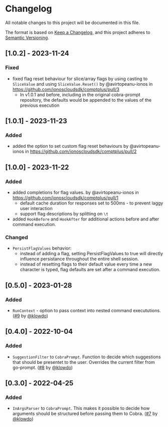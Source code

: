 # Changelog

All notable changes to this project will be documented in this file.

The format is based on [Keep a Changelog](https://keepachangelog.com/en/1.0.0/),
and this project adheres to [Semantic Versioning](https://semver.org/spec/v2.0.0.html).

## [1.0.2] - 2023-11-24

### Fixed
* fixed flag reset behaviour for slice/array flags by using casting to `SliceValue` and using `SliceValue.Reset()` by @avirtopeanu-ionos in https://github.com/ionoscloudsdk/comptplus/pull/3
  * In v1.0.1 and before, including in the original cobra-prompt repository, the defaults would be appended to the values of the previous execution

## [1.0.1] - 2023-11-23

### Added
*  added the option to set custom flag reset behaviours by @avirtopeanu-ionos in https://github.com/ionoscloudsdk/comptplus/pull/2

## [1.0.0] - 2023-11-22

### Added
* added completions for flag values. by @avirtopeanu-ionos in https://github.com/ionoscloudsdk/comptplus/pull/1
    * default cache duration for responses set to 500ms - to prevent laggy user interaction
    * support flag descriptions by splitting on `\t`
* added `HookBefore` and `HookAfter` for additional actions before and after command execution.

### Changed
* `PersistFlagValues` behavior:
  * instead of adding a flag, setting PersistFlagValues to true will directly influence persistance throughout the entire shell session.
  * instead of resetting flags to their default value every time a new character is typed, flag defaults are set after a command execution.

## [0.5.0] - 2023-01-28

### Added

- `RunContext` - option to pass context into nested command execututions. ([#9](https://github.com/stromland/cobra-prompt/pull/9) by [@klowdo](https://github.com/klowdo))

## [0.4.0] - 2022-10-04

### Added

- `SuggestionFilter` to `CobraPrompt`. Function to decide which suggestions that should be presentet to the user. Overrides the current filter from go-prompt. ([#8](https://github.com/stromland/cobra-prompt/pull/8) by [@klowdo](https://github.com/klowdo))

## [0.3.0] - 2022-04-25

### Added

- `InArgsParser` to `CobraPrompt`. This makes it possible to decide how arguments should be structured before passing them to Cobra. ([#7](https://github.com/stromland/cobra-prompt/pull/7) by [@klowdo](https://github.com/klowdo))
